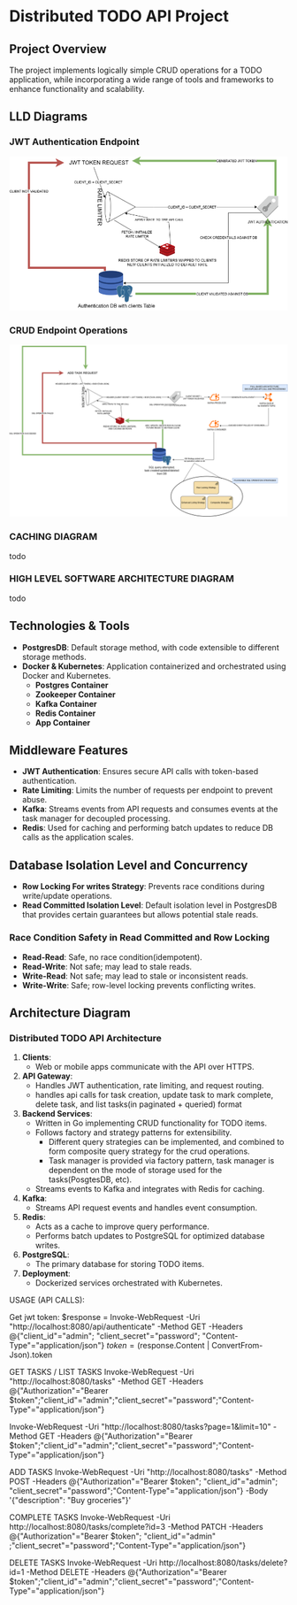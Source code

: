 # Distributed TODO API Project

## Project Overview

The project implements logically simple CRUD operations for a TODO application, while incorporating a wide range of tools and frameworks to enhance functionality and scalability.


## LLD Diagrams

### JWT Authentication Endpoint
![JWT Authentication Endpoint](./JWT%20TOKEN%20AUTH%20ENDPOINT.drawio.png)


### CRUD Endpoint Operations
![CRUD Endpoint Operations](./CRUD%20ENDPOINTS.drawio.png)

### CACHING DIAGRAM
todo

### HIGH LEVEL SOFTWARE ARCHITECTURE DIAGRAM
todo

## Technologies & Tools

- **PostgresDB**: Default storage method, with code extensible to different storage methods.
- **Docker & Kubernetes**: Application containerized and orchestrated using Docker and Kubernetes.
  - **Postgres Container**
  - **Zookeeper Container**
  - **Kafka Container**
  - **Redis Container**
  - **App Container**

## Middleware Features

- **JWT Authentication**: Ensures secure API calls with token-based authentication.
- **Rate Limiting**: Limits the number of requests per endpoint to prevent abuse.
- **Kafka**: Streams events from API requests and consumes events at the task manager for decoupled processing.
- **Redis**: Used for caching and performing batch updates to reduce DB calls as the application scales.

## Database Isolation Level and Concurrency

- **Row Locking For writes Strategy**: Prevents race conditions during write/update operations.
- **Read Committed Isolation Level**: Default isolation level in PostgresDB that provides certain guarantees but allows potential stale reads.

### Race Condition Safety in Read Committed and Row Locking

- **Read-Read**: Safe, no race condition(idempotent).
- **Read-Write**: Not safe; may lead to stale reads.
- **Write-Read**: Not safe; may lead to stale or inconsistent reads.
- **Write-Write**: Safe; row-level locking prevents conflicting writes.

## Architecture Diagram

### Distributed TODO API Architecture

1. **Clients**: 
   - Web or mobile apps communicate with the API over HTTPS.
2. **API Gateway**: 
   - Handles JWT authentication, rate limiting, and request routing.
   - handles api calls for task creation, update task to mark complete, delete task, and list tasks(in paginated + queried) format
3. **Backend Services**:
   - Written in Go implementing CRUD functionality for TODO items.
   - Follows factory and strategy patterns for extensibility.
     - Different query strategies can be implemented, and combined to form composite query strategy for the crud operations.
     - Task manager is provided via factory pattern, task manager is dependent on the mode of storage used for the tasks(PosgtesDB, etc).
   - Streams events to Kafka and integrates with Redis for caching.
4. **Kafka**: 
   - Streams API request events and handles event consumption.
5. **Redis**: 
   - Acts as a cache to improve query performance.
   - Performs batch updates to PostgreSQL for optimized database writes.
6. **PostgreSQL**: 
   - The primary database for storing TODO items.
7. **Deployment**:
   - Dockerized services orchestrated with Kubernetes.

USAGE (API CALLS):

Get jwt token:
$response = Invoke-WebRequest -Uri "http://localhost:8080/api/authenticate" -Method GET -Headers @{"client_id"="admin"; "client_secret"="password"; "Content-Type"="application/json"}
$token = ($response.Content | ConvertFrom-Json).token


GET TASKS / LIST TASKS
Invoke-WebRequest -Uri "http://localhost:8080/tasks" -Method GET -Headers @{"Authorization"="Bearer $token";"client_id"="admin";"client_secret"="password";"Content-Type"="application/json"}

Invoke-WebRequest -Uri "http://localhost:8080/tasks?page=1&limit=10" -Method GET -Headers @{"Authorization"="Bearer $token";"client_id"="admin";"client_secret"="password";"Content-Type"="application/json"}


ADD TASKS 
Invoke-WebRequest -Uri "http://localhost:8080/tasks" -Method POST -Headers @{"Authorization"="Bearer $token"; "client_id"="admin"; "client_secret"="password";"Content-Type"="application/json"} -Body '{"description": "Buy groceries"}'

COMPLETE TASKS
Invoke-WebRequest -Uri http://localhost:8080/tasks/complete?id=3 -Method PATCH -Headers @{"Authorization"="Bearer $token"; "client_id"="admin" ;"client_secret"="password";"Content-Type"="application/json"}


DELETE TASKS
Invoke-WebRequest -Uri http://localhost:8080/tasks/delete?id=1 -Method DELETE -Headers @{"Authorization"="Bearer $token";"client_id"="admin";"client_secret"="password";"Content-Type"="application/json"}

